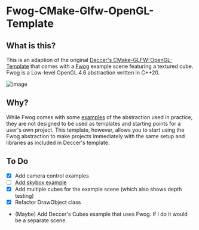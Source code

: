 # Fwog-CMake-Glfw-OpenGL-Template

## What is this?

This is an adaption of the original [Deccer's CMake-GLFW-OpenGL-Template](https://github.com/deccer/CMake-Glfw-OpenGL-Template) that comes with a [Fwog](https://github.com/JuanDiegoMontoya/Fwog) example scene featuring a textured cube. Fwog is a Low-level OpenGL 4.6 abstraction written in C++20.

![image](https://github.com/ClementineAccount/Fwog-CMake-Glfw-OpenGL-Template/assets/26779639/b3979187-e28a-4000-a5f3-09003cb1a70c)



## Why?

While Fwog comes with some [examples](https://github.com/JuanDiegoMontoya/Fwog/tree/main/example) of the abstraction used in practice, they are not designed to be used as templates and starting points for a user's own project. This template, however, allows you to start using the Fwog abstraction to make projects immediately with the same setup and libraries as included in Deccer's template.

## To Do

- [x] Add camera control examples
- [ ]  [Add skybox example](https://github.com/ClementineAccount/Fwog-CMake-Glfw-OpenGL-Template/issues/2)
- [x] Add multiple cubes for the example scene (which also shows depth testing)
- [x] Refactor DrawObject class
- (Maybe) Add Deccer's Cubes example that uses Fwog. If I do it would be a separate scene.

